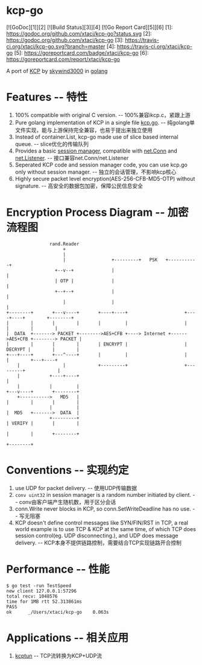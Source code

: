 # kcp-go
[![GoDoc][1]][2] [![Build Status][3]][4] [![Go Report Card][5]][6]
[1]: https://godoc.org/github.com/xtaci/kcp-go?status.svg
[2]: https://godoc.org/github.com/xtaci/kcp-go
[3]: https://travis-ci.org/xtaci/kcp-go.svg?branch=master
[4]: https://travis-ci.org/xtaci/kcp-go
[5]: https://goreportcard.com/badge/xtaci/kcp-go
[6]: https://goreportcard.com/report/xtaci/kcp-go

A port of [KCP](https://github.com/skywind3000/kcp) by [skywind3000](https://github.com/skywind3000) in [golang](https://golang.org/)

# Features -- 特性
1. 100% compatible with original C version.     -- 100%兼容ikcp.c，紧跟上游
2. Pure golang implementation of KCP in a single file [kcp.go](https://github.com/xtaci/kcp-go/blob/master/kcp.go).  --  纯golang单文件实现，能与上游保持完全兼容，也易于提出来独立使用
2. Instead of container.List, kcp-go made use of slice based internal queue.   -- slice优化的传输队列 
3. Provides a basic [session manager](https://github.com/xtaci/kcp-go/blob/master/sess.go), compatible with [net.Conn](https://golang.org/pkg/net/#Conn) and [net.Listener](https://golang.org/pkg/net/#Listener).  -- 接口兼容net.Conn/net.Listener
4. Seperated KCP code and session manager code, you can use kcp.go only without session manager.  -- 独立的会话管理，不影响kcp核心
5. Highly secure packet level encryption(AES-256-CFB-MD5-OTP) without signature. -- 高安全的数据包加密，保障公民信息安全

# Encryption Process Diagram -- 加密流程图
```
                rand.Reader
                     +
                     |
                     |                 +---------+   PSK   +-----------+
                  +--v--+              |                               |
                  | OTP |              |                               |
                  +--+--+              |                               |
                     |                 |                               |
+--------+       +---v----+       +----+----+                     +----+----+        +--------+
|        |       |        |       |         |                     |         |        |        |
|  DATA  +-------> PACKET +-------->AES+CFB +----> Internet +------>AES+CFB +--------> PACKET |
|        |       |        |       | ENCRYPT |                     | DECRYPT |        |        |
+---+----+       +---^----+       |         |                     |         |        +---+----+
    |                |            +---------+                     +---------+            |
    |           +----+----+                                                              |
    |           |         |                                                          +---v----+       +--------+
    +----------->   MD5   |                                                          |        |       |        |
                |         |                                                          |  MD5   +------->  DATA  |
                +---------+                                                          | VERIFY |       |        |
                                                                                     |        |       +--------+
                                                                                     +--------+
```

# Conventions  -- 实现约定
1. use UDP for packet delivery.   -- 使用UDP传输数据
2. ```conv uint32``` in session manager is a random number initiated by client.   -- conv由客户端产生随机数，用于区分会话
3. conn.Write never blocks in KCP, so conn.SetWriteDeadline has no use.  -- 写无阻塞
4. KCP doesn't define control messages like SYN/FIN/RST in TCP, a real world example is to use TCP & KCP at the same time, of which TCP does session control(eg. UDP disconnecting.), and UDP does message delivery.   -- KCP本身不提供链路控制，需要结合TCP实现链路开合控制

# Performance  -- 性能
```
$ go test -run TestSpeed
new client 127.0.0.1:57296
total recv: 1048576
time for 1MB rtt 52.313861ms
PASS
ok  	_/Users/xtaci/kcp-go	0.063s
```

# Applications  -- 相关应用
1. [kcptun](https://github.com/xtaci/kcptun) -- TCP流转换为KCP+UDP流
